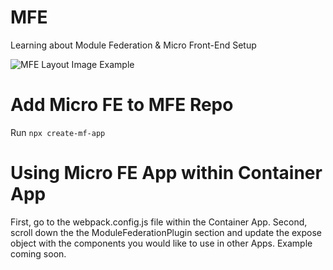 # MFE
Learning about Module Federation &amp; Micro Front-End Setup

![MFE Layout Image Example](https://assets.codepen.io/2392702/Screen+Shot+2022-04-21+at+1.43.39+PM.png)

# Add Micro FE to MFE Repo
Run `npx create-mf-app`

# Using Micro FE App within Container App
First, go to the webpack.config.js file within the Container App.
Second, scroll down the the  ModuleFederationPlugin section and update the expose object with the components you would like to use in other Apps. Example coming soon.


